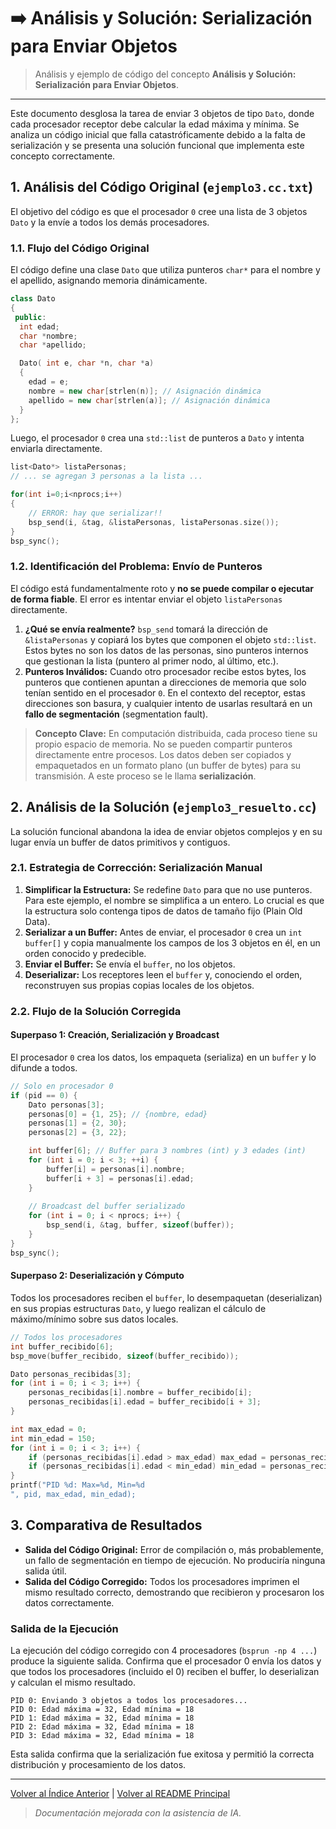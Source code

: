 # ➡️ Análisis y Solución: Serialización para Enviar Objetos

> Análisis y ejemplo de código del concepto **Análisis y Solución: Serialización para Enviar Objetos**.

---

Este documento desglosa la tarea de enviar 3 objetos de tipo `Dato`, donde cada procesador receptor debe calcular la edad máxima y mínima. Se analiza un código inicial que falla catastróficamente debido a la falta de serialización y se presenta una solución funcional que implementa este concepto correctamente.

## 1. Análisis del Código Original (`ejemplo3.cc.txt`)

El objetivo del código es que el procesador `0` cree una lista de 3 objetos `Dato` y la envíe a todos los demás procesadores.

### 1.1. Flujo del Código Original

El código define una clase `Dato` que utiliza punteros `char*` para el nombre y el apellido, asignando memoria dinámicamente.

```cpp
class Dato
{
 public:
  int edad;
  char *nombre;
  char *apellido;

  Dato( int e, char *n, char *a)
  {
    edad = e;
    nombre = new char[strlen(n)]; // Asignación dinámica
    apellido = new char[strlen(a)]; // Asignación dinámica
  }
};
```

Luego, el procesador `0` crea una `std::list` de punteros a `Dato` y intenta enviarla directamente.

```cpp
list<Dato*> listaPersonas;
// ... se agregan 3 personas a la lista ...

for(int i=0;i<nprocs;i++)
{
    // ERROR: hay que serializar!!
    bsp_send(i, &tag, &listaPersonas, listaPersonas.size());
}
bsp_sync();
```

### 1.2. Identificación del Problema: Envío de Punteros

El código está fundamentalmente roto y **no se puede compilar o ejecutar de forma fiable**. El error es intentar enviar el objeto `listaPersonas` directamente.
1.  **¿Qué se envía realmente?** `bsp_send` tomará la dirección de `&listaPersonas` y copiará los bytes que componen el objeto `std::list`. Estos bytes no son los datos de las personas, sino punteros internos que gestionan la lista (puntero al primer nodo, al último, etc.).
2.  **Punteros Inválidos:** Cuando otro procesador recibe estos bytes, los punteros que contienen apuntan a direcciones de memoria que solo tenían sentido en el procesador `0`. En el contexto del receptor, estas direcciones son basura, y cualquier intento de usarlas resultará en un **fallo de segmentación** (segmentation fault).

> **Concepto Clave:** En computación distribuida, cada proceso tiene su propio espacio de memoria. No se pueden compartir punteros directamente entre procesos. Los datos deben ser copiados y empaquetados en un formato plano (un buffer de bytes) para su transmisión. A este proceso se le llama **serialización**.

## 2. Análisis de la Solución (`ejemplo3_resuelto.cc`)

La solución funcional abandona la idea de enviar objetos complejos y en su lugar envía un buffer de datos primitivos y contiguos.

### 2.1. Estrategia de Corrección: Serialización Manual

1.  **Simplificar la Estructura:** Se redefine `Dato` para que no use punteros. Para este ejemplo, el nombre se simplifica a un entero. Lo crucial es que la estructura solo contenga tipos de datos de tamaño fijo (Plain Old Data).
2.  **Serializar a un Buffer:** Antes de enviar, el procesador `0` crea un `int buffer[]` y copia manualmente los campos de los 3 objetos en él, en un orden conocido y predecible.
3.  **Enviar el Buffer:** Se envía el `buffer`, no los objetos.
4.  **Deserializar:** Los receptores leen el `buffer` y, conociendo el orden, reconstruyen sus propias copias locales de los objetos.

### 2.2. Flujo de la Solución Corregida

#### **Superpaso 1: Creación, Serialización y Broadcast**
El procesador `0` crea los datos, los empaqueta (serializa) en un `buffer` y lo difunde a todos.

```cpp
// Solo en procesador 0
if (pid == 0) {
    Dato personas[3];
    personas[0] = {1, 25}; // {nombre, edad}
    personas[1] = {2, 30};
    personas[2] = {3, 22};

    int buffer[6]; // Buffer para 3 nombres (int) y 3 edades (int)
    for (int i = 0; i < 3; ++i) {
        buffer[i] = personas[i].nombre;
        buffer[i + 3] = personas[i].edad;
    }
    
    // Broadcast del buffer serializado
    for (int i = 0; i < nprocs; i++) {
        bsp_send(i, &tag, buffer, sizeof(buffer));
    }
}
bsp_sync();
```

#### **Superpaso 2: Deserialización y Cómputo**
Todos los procesadores reciben el `buffer`, lo desempaquetan (deserializan) en sus propias estructuras `Dato`, y luego realizan el cálculo de máximo/mínimo sobre sus datos locales.

```cpp
// Todos los procesadores
int buffer_recibido[6];
bsp_move(buffer_recibido, sizeof(buffer_recibido));

Dato personas_recibidas[3];
for (int i = 0; i < 3; i++) {
    personas_recibidas[i].nombre = buffer_recibido[i];
    personas_recibidas[i].edad = buffer_recibido[i + 3];
}

int max_edad = 0;
int min_edad = 150;
for (int i = 0; i < 3; i++) {
    if (personas_recibidas[i].edad > max_edad) max_edad = personas_recibidas[i].edad;
    if (personas_recibidas[i].edad < min_edad) min_edad = personas_recibidas[i].edad;
}
printf("PID %d: Max=%d, Min=%d
", pid, max_edad, min_edad);
```

## 3. Comparativa de Resultados

-   **Salida del Código Original:** Error de compilación o, más probablemente, un fallo de segmentación en tiempo de ejecución. No produciría ninguna salida útil.
-   **Salida del Código Corregido:** Todos los procesadores imprimen el mismo resultado correcto, demostrando que recibieron y procesaron los datos correctamente.

### Salida de la Ejecución

La ejecución del código corregido con 4 procesadores (`bsprun -np 4 ...`) produce la siguiente salida. Confirma que el procesador 0 envía los datos y que todos los procesadores (incluido el 0) reciben el buffer, lo deserializan y calculan el mismo resultado.

```text
PID 0: Enviando 3 objetos a todos los procesadores...
PID 0: Edad máxima = 32, Edad mínima = 18
PID 1: Edad máxima = 32, Edad mínima = 18
PID 2: Edad máxima = 32, Edad mínima = 18
PID 3: Edad máxima = 32, Edad mínima = 18
```
Esta salida confirma que la serialización fue exitosa y permitió la correcta distribución y procesamiento de los datos. 

---
[Volver al Índice Anterior](../README.md) | [Volver al README Principal](../../README.md)

> *Documentación mejorada con la asistencia de IA.*
